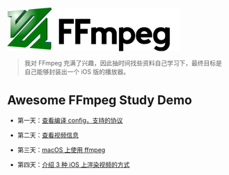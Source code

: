 
[![](md/imgs/ffmpeg.png)](http://ffmpeg.org/)
 


> 我对 FFmpeg 充满了兴趣，因此抽时间找些资料自己学习下，最终目标是自己能够封装出一个 iOS 版的播放器。

# Awesome FFmpeg Study Demo

- 第一天：[查看编译 config，支持的协议](md/001.md)

- 第二天：[查看视频信息](md/002.md)

- 第三天：[macOS 上使用 ffmpeg](md/003.md)

- 第四天：[介绍 3 种 iOS 上渲染视频的方式](md/004.md)